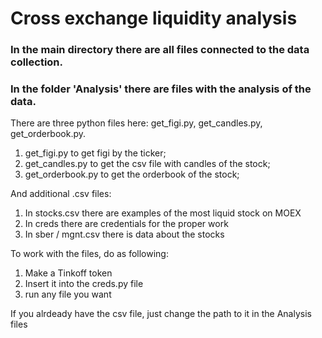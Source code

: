 # Cross exchange liquidity analysis
### In the main directory there are all files connected to the data collection.
### In the folder 'Analysis' there are files with the analysis of the data.

There are three python files here: get_figi.py, get_candles.py, get_orderbook.py.

1) get_figi.py to get figi by the ticker;
2) get_candles.py to get the csv file with candles of the stock;
3) get_orderbook.py to get the orderbook of the stock;

And additional .csv files:

1) In stocks.csv there are examples of the most liquid stock on MOEX
2) In creds there are credentials for the proper work
3) In sber / mgnt.csv there is data about the stocks

To work with the files, do as following:
1) Make a Tinkoff token
2) Insert it into the creds.py file
3) run any file you want

If you alrdeady have the csv file, just change the path to it in the Analysis files
